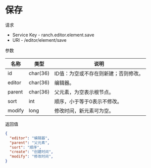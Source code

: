 # 保存

请求
- Service Key - ranch.editor.element.save
- URI - /editor/element/save

参数

|名称|类型|说明|
|---|---|---|
|id|char(36)|ID值：为空或不存在则新建；否则修改。|
|editor|char(36)|编辑器。|
|parent|char(36)|父元素，为空表示根节点。|
|sort|int|顺序，小于等于0表示不修改。|
|modify|long|修改时间，新元素可为空。|

返回值
```json
{
  "editor": "编辑器",
  "parent": "父元素",
  "sort": "顺序",
  "create": "创建时间",
  "modify": "修改时间",
}
```
